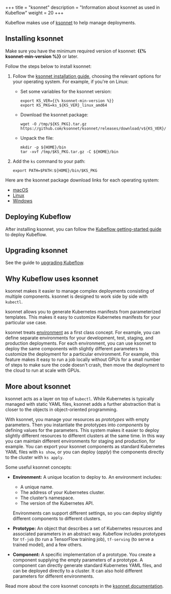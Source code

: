 +++
title = "ksonnet"
description = "Information about ksonnet as used in Kubeflow"
weight = 20
+++

Kubeflow makes use of [ksonnet](https://ksonnet.io/) to help manage deployments.

## Installing ksonnet

Make sure you have the minimum required version of ksonnet:
**{{% ksonnet-min-version %}}** or later.

Follow the steps below to install ksonnet:

1. Follow the [ksonnet installation
   guide](https://ksonnet.io/get-started/), choosing the relevant options for
   your operating system. For example, if you're on Linux:

    * Set some variables for the ksonnet version:

        ```
        export KS_VER={{% ksonnet-min-version %}}
        export KS_PKG=ks_${KS_VER}_linux_amd64
        ```

    * Download the ksonnet package:

        ```
        wget -O /tmp/${KS_PKG}.tar.gz https://github.com/ksonnet/ksonnet/releases/download/v${KS_VER}/${KS_PKG}.tar.gz
        ```

    * Unpack the file:

        ```
        mkdir -p ${HOME}/bin
        tar -xvf /tmp/$KS_PKG.tar.gz -C ${HOME}/bin
        ```

1. Add the `ks` command to your path:

      ```
      export PATH=$PATH:${HOME}/bin/$KS_PKG
      ```

Here are the ksonnet package download links for each operating system:

* [macOS](https://github.com/ksonnet/ksonnet/releases/download/v0.13.1/ks_0.13.1_darwin_amd64.tar.gz)
* [Linux](https://github.com/ksonnet/ksonnet/releases/download/v0.13.1/ks_0.13.1_linux_amd64.tar.gz)
* [Windows](https://github.com/ksonnet/ksonnet/releases/download/v0.13.1/ks_0.13.1_windows_amd64.zip)


## Deploying Kubeflow

After installing ksonnet, you can follow the 
[Kubeflow getting-started guide](/docs/started/getting-started) to deploy
Kubeflow.

## Upgrading ksonnet

See the guide to [upgrading Kubeflow](/docs/other-guides/upgrade/).

## Why Kubeflow uses ksonnet

ksonnet makes it easier to manage complex deployments consisting of multiple
components. ksonnet is designed to work side by side with `kubectl`.

ksonnet allows you to generate Kubernetes manifests from parameterized
templates. This makes it easy to customize Kubernetes manifests for your
particular use case.

ksonnet treats [environment](https://ksonnet.io/docs/concepts#environment)
as a first class concept. For example, you can define separate
environments for your development, test, staging, and production deployments.
For each environment, you can use ksonnet to deploy the same components 
with slightly different parameters to customize the deployment for a particular 
environment. For example, this feature makes it easy to run a job locally 
without GPUs for a small number of steps to make sure the code doesn't crash, 
then move the deployment to the cloud to run at scale with GPUs.

## More about ksonnet

ksonnet acts as a layer on top of `kubectl`. While Kubernetes is typically
managed with static YAML files, ksonnet adds a further abstraction that is
closer to the objects in object-oriented programming.

With ksonnet, you manage your resources as *prototypes* with empty parameters.
Then you instantiate the prototypes into *components* by defining values for the
parameters. This system makes it easier to deploy slightly different resources
to different clusters at the same time. In this way you can maintain different
environments for staging and production, for example. You can export your
ksonnet components as standard Kubernetes YAML files with `ks show`, or you can
deploy (_apply_) the components directly to the cluster with `ks apply`.

Some useful ksonnet concepts:

* **Environment:** A unique location to deploy to. An environment includes:

    * A unique name.
    * The address of your Kubernetes cluster.
    * The cluster’s namespace.
    * The version of the Kubernetes API.

    Environments can support different settings, so you can deploy slightly
    different components to different clusters.

* **Prototype:** An object that describes a set of Kubernetes resources and
  associated parameters in an abstract way. Kubeflow includes prototypes for
  `tf-job` (to run a TensorFlow training job), `tf-serving`
  (to serve a trained model), and a few others.

* **Component:** A specific implementation of a prototype. You create a
  component supplying the empty parameters of a prototype. A component can
  directly generate standard Kubernetes YAML files, and can be deployed directly
  to a cluster. It can also hold different parameters for different
  environments.

Read more about the core ksonnet concepts in the
[ksonnet documentation](https://ksonnet.io/docs/concepts/).
